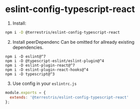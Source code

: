 # eslint-config-typescript-react


1. Install:
```bash
npm i -D @terrestris/eslint-config-typescript-react
```

2. Install peerDependenc
Can be omitted for allready existing dependencies.
```
npm i -D eslint@^7
npm i -D @typescript-eslint/eslint-plugin@^4
npm i -D eslint-plugin-react@^7
npm i -D eslint-plugin-react-hooks@^4
npm i -D typescript@^3
```

3. Use config in your `eslintrc.js`
```javascript
module.exports = {
  extends: '@terrestris/eslint-config-typescript-react'
};
```

